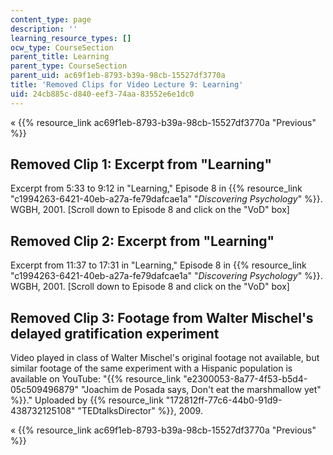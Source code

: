 ```yaml
---
content_type: page
description: ''
learning_resource_types: []
ocw_type: CourseSection
parent_title: Learning
parent_type: CourseSection
parent_uid: ac69f1eb-8793-b39a-98cb-15527df3770a
title: 'Removed Clips for Video Lecture 9: Learning'
uid: 24cb885c-d840-eef3-74aa-83552e6e1dc0
---
```


« {{% resource_link ac69f1eb-8793-b39a-98cb-15527df3770a "Previous" %}}

Removed Clip 1: Excerpt from "Learning"
---------------------------------------

Excerpt from 5:33 to 9:12 in "Learning," Episode 8 in {{% resource_link "c1994263-6421-40eb-a27a-fe79dafcae1a" "_Discovering Psychology_" %}}. WGBH, 2001. \[Scroll down to Episode 8 and click on the "VoD" box\]

Removed Clip 2: Excerpt from "Learning"
---------------------------------------

Excerpt from 11:37 to 17:31 in "Learning," Episode 8 in {{% resource_link "c1994263-6421-40eb-a27a-fe79dafcae1a" "_Discovering Psychology_" %}}. WGBH, 2001. \[Scroll down to Episode 8 and click on the "VoD" box\]

Removed Clip 3: Footage from Walter Mischel's delayed gratification experiment
------------------------------------------------------------------------------

Video played in class of Walter Mischel's original footage not available, but similar footage of the same experiment with a Hispanic population is available on YouTube: "{{% resource_link "e2300053-8a77-4f53-b5d4-05c509496879" "Joachim de Posada says, Don't eat the marshmallow yet" %}}." Uploaded by {{% resource_link "172812ff-77c6-44b0-91d9-438732125108" "TEDtalksDirector" %}}, 2009.

« {{% resource_link ac69f1eb-8793-b39a-98cb-15527df3770a "Previous" %}}
